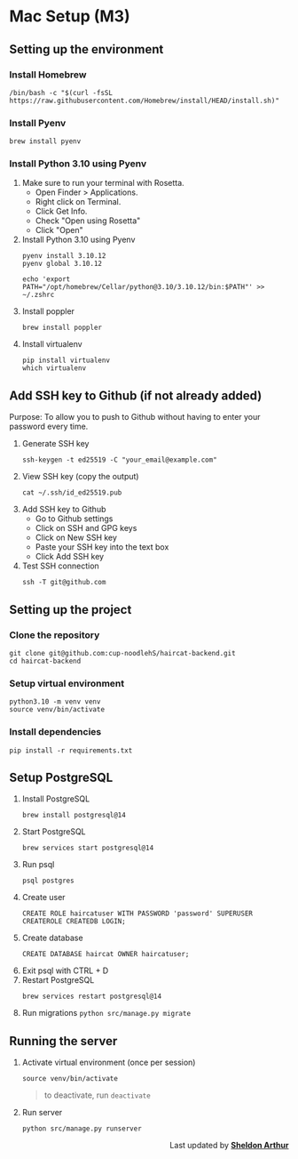 # Mac Setup (M3)

## Setting up the environment

### Install Homebrew

```
/bin/bash -c "$(curl -fsSL https://raw.githubusercontent.com/Homebrew/install/HEAD/install.sh)"
```

### Install Pyenv

```
brew install pyenv
```

### Install Python 3.10 using Pyenv

1. Make sure to run your terminal with Rosetta.
    - Open Finder > Applications.
    - Right click on Terminal.
    - Click Get Info.
    - Check "Open using Rosetta"
    - Click "Open"
2. Install Python 3.10 using Pyenv
    ```
    pyenv install 3.10.12
    pyenv global 3.10.12
    ```
    ```
    echo 'export PATH="/opt/homebrew/Cellar/python@3.10/3.10.12/bin:$PATH"' >> ~/.zshrc
    ```
3. Install poppler
    ```
    brew install poppler
    ```
4. Install virtualenv
    ```
    pip install virtualenv
    which virtualenv
    ```

## Add SSH key to Github (if not already added)

Purpose: To allow you to push to Github without having to enter your password every time.

1. Generate SSH key
    ```
    ssh-keygen -t ed25519 -C "your_email@example.com"
    ```
2. View SSH key (copy the output)
    ```
    cat ~/.ssh/id_ed25519.pub
    ```
3. Add SSH key to Github
    - Go to Github settings
    - Click on SSH and GPG keys
    - Click on New SSH key
    - Paste your SSH key into the text box
    - Click Add SSH key
4. Test SSH connection
    ```
    ssh -T git@github.com
    ```

## Setting up the project

### Clone the repository

```
git clone git@github.com:cup-noodlehS/haircat-backend.git
cd haircat-backend
```

### Setup virtual environment

```
python3.10 -m venv venv
source venv/bin/activate
```

### Install dependencies

```
pip install -r requirements.txt
```

## Setup PostgreSQL

1. Install PostgreSQL
    ```
    brew install postgresql@14
    ```
2. Start PostgreSQL
    ```
    brew services start postgresql@14
    ```
3. Run psql
    ```
    psql postgres
    ```
4. Create user
    ```
    CREATE ROLE haircatuser WITH PASSWORD 'password' SUPERUSER CREATEROLE CREATEDB LOGIN;
    ```
5. Create database
    ```
    CREATE DATABASE haircat OWNER haircatuser;
    ```
6. Exit psql with CTRL + D
7. Restart PostgreSQL
    ```
    brew services restart postgresql@14
    ```
8. Run migrations `python src/manage.py migrate`

## Running the server

1. Activate virtual environment (once per session)
    ```
    source venv/bin/activate
    ```
    > to deactivate, run `deactivate`
2. Run server
    ```
    python src/manage.py runserver
    ```

<p align="right">Last updated by <a href="https://github.com/cup-noodlehS"><b>Sheldon Arthur</b></a></p>
